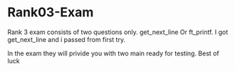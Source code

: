 # Rank03-Exam
Rank 3 exam consists of two questions only.
get_next_line Or ft_printf.
I got get_next_line and i passed from first try. 

In the exam they will privide  you with two main ready for testing.
Best of luck 

